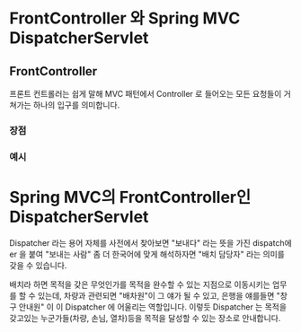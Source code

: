 # FrontController 와 Spring MVC DispatcherServlet

## FrontController

프론트 컨트롤러는 쉽게 말해 MVC 패턴에서 Controller 로 들어오는 모든 요청들이 거쳐가는 하나의 입구를 의미합니다.

### 장점

### 예시

# Spring MVC의 FrontController인 DispatcherServlet

Dispatcher 라는 용어 자체를 사전에서 찾아보면 "보내다" 라는 뜻을 가진 dispatch에 er 을 붙여 "보내는 사람" 좀 더 한국어에 맞게 해석하자면 "배치 담당자" 라는 의미를 갖을 수 있습니다.

배치라 하면 목적을 갖은 무엇인가를 목적을 완수할 수 있는 지점으로 이동시키는 업무를 할 수 있는데,
차량과 관련되면 "배차원"이 그 얘가 될 수 있고, 은행을 얘를들면 "창구 안내원" 이 이 Dispatcher 에 어울리는 역할입니다.
이렇듯 Dispatcher 는 목적을 갖고있는 누군가들(차량, 손님, 열차)등을 목적을 달성할 수 있는 장소로 안내합니다.
